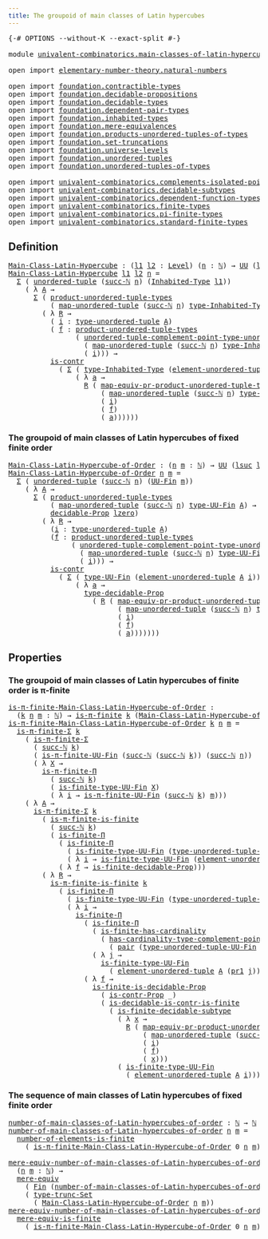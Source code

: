 ```yaml
---
title: The groupoid of main classes of Latin hypercubes
---
```


<pre class="Agda"><a id="74" class="Symbol">{-#</a> <a id="78" class="Keyword">OPTIONS</a> <a id="86" class="Pragma">--without-K</a> <a id="98" class="Pragma">--exact-split</a> <a id="112" class="Symbol">#-}</a>

<a id="117" class="Keyword">module</a> <a id="124" href="univalent-combinatorics.main-classes-of-latin-hypercubes.html" class="Module">univalent-combinatorics.main-classes-of-latin-hypercubes</a> <a id="181" class="Keyword">where</a>

<a id="188" class="Keyword">open</a> <a id="193" class="Keyword">import</a> <a id="200" href="elementary-number-theory.natural-numbers.html" class="Module">elementary-number-theory.natural-numbers</a>

<a id="242" class="Keyword">open</a> <a id="247" class="Keyword">import</a> <a id="254" href="foundation.contractible-types.html" class="Module">foundation.contractible-types</a>
<a id="284" class="Keyword">open</a> <a id="289" class="Keyword">import</a> <a id="296" href="foundation.decidable-propositions.html" class="Module">foundation.decidable-propositions</a>
<a id="330" class="Keyword">open</a> <a id="335" class="Keyword">import</a> <a id="342" href="foundation.decidable-types.html" class="Module">foundation.decidable-types</a>
<a id="369" class="Keyword">open</a> <a id="374" class="Keyword">import</a> <a id="381" href="foundation.dependent-pair-types.html" class="Module">foundation.dependent-pair-types</a>
<a id="413" class="Keyword">open</a> <a id="418" class="Keyword">import</a> <a id="425" href="foundation.inhabited-types.html" class="Module">foundation.inhabited-types</a>
<a id="452" class="Keyword">open</a> <a id="457" class="Keyword">import</a> <a id="464" href="foundation.mere-equivalences.html" class="Module">foundation.mere-equivalences</a>
<a id="493" class="Keyword">open</a> <a id="498" class="Keyword">import</a> <a id="505" href="foundation.products-unordered-tuples-of-types.html" class="Module">foundation.products-unordered-tuples-of-types</a>
<a id="551" class="Keyword">open</a> <a id="556" class="Keyword">import</a> <a id="563" href="foundation.set-truncations.html" class="Module">foundation.set-truncations</a>
<a id="590" class="Keyword">open</a> <a id="595" class="Keyword">import</a> <a id="602" href="foundation.universe-levels.html" class="Module">foundation.universe-levels</a>
<a id="629" class="Keyword">open</a> <a id="634" class="Keyword">import</a> <a id="641" href="foundation.unordered-tuples.html" class="Module">foundation.unordered-tuples</a>
<a id="669" class="Keyword">open</a> <a id="674" class="Keyword">import</a> <a id="681" href="foundation.unordered-tuples-of-types.html" class="Module">foundation.unordered-tuples-of-types</a>

<a id="719" class="Keyword">open</a> <a id="724" class="Keyword">import</a> <a id="731" href="univalent-combinatorics.complements-isolated-points.html" class="Module">univalent-combinatorics.complements-isolated-points</a>
<a id="783" class="Keyword">open</a> <a id="788" class="Keyword">import</a> <a id="795" href="univalent-combinatorics.decidable-subtypes.html" class="Module">univalent-combinatorics.decidable-subtypes</a>
<a id="838" class="Keyword">open</a> <a id="843" class="Keyword">import</a> <a id="850" href="univalent-combinatorics.dependent-function-types.html" class="Module">univalent-combinatorics.dependent-function-types</a>
<a id="899" class="Keyword">open</a> <a id="904" class="Keyword">import</a> <a id="911" href="univalent-combinatorics.finite-types.html" class="Module">univalent-combinatorics.finite-types</a>
<a id="948" class="Keyword">open</a> <a id="953" class="Keyword">import</a> <a id="960" href="univalent-combinatorics.pi-finite-types.html" class="Module">univalent-combinatorics.pi-finite-types</a>
<a id="1000" class="Keyword">open</a> <a id="1005" class="Keyword">import</a> <a id="1012" href="univalent-combinatorics.standard-finite-types.html" class="Module">univalent-combinatorics.standard-finite-types</a>
</pre>
## Definition

<pre class="Agda"><a id="Main-Class-Latin-Hypercube"></a><a id="1086" href="univalent-combinatorics.main-classes-of-latin-hypercubes.html#1086" class="Function">Main-Class-Latin-Hypercube</a> <a id="1113" class="Symbol">:</a> <a id="1115" class="Symbol">(</a><a id="1116" href="univalent-combinatorics.main-classes-of-latin-hypercubes.html#1116" class="Bound">l1</a> <a id="1119" href="univalent-combinatorics.main-classes-of-latin-hypercubes.html#1119" class="Bound">l2</a> <a id="1122" class="Symbol">:</a> <a id="1124" href="Agda.Primitive.html#597" class="Postulate">Level</a><a id="1129" class="Symbol">)</a> <a id="1131" class="Symbol">(</a><a id="1132" href="univalent-combinatorics.main-classes-of-latin-hypercubes.html#1132" class="Bound">n</a> <a id="1134" class="Symbol">:</a> <a id="1136" href="elementary-number-theory.natural-numbers.html#1444" class="Datatype">ℕ</a><a id="1137" class="Symbol">)</a> <a id="1139" class="Symbol">→</a> <a id="1141" href="foundation-core.universe-levels.html#222" class="Primitive">UU</a> <a id="1144" class="Symbol">(</a><a id="1145" href="Agda.Primitive.html#780" class="Primitive">lsuc</a> <a id="1150" href="univalent-combinatorics.main-classes-of-latin-hypercubes.html#1116" class="Bound">l1</a> <a id="1153" href="Agda.Primitive.html#810" class="Primitive Operator">⊔</a> <a id="1155" href="Agda.Primitive.html#780" class="Primitive">lsuc</a> <a id="1160" href="univalent-combinatorics.main-classes-of-latin-hypercubes.html#1119" class="Bound">l2</a><a id="1162" class="Symbol">)</a>
<a id="1164" href="univalent-combinatorics.main-classes-of-latin-hypercubes.html#1086" class="Function">Main-Class-Latin-Hypercube</a> <a id="1191" href="univalent-combinatorics.main-classes-of-latin-hypercubes.html#1191" class="Bound">l1</a> <a id="1194" href="univalent-combinatorics.main-classes-of-latin-hypercubes.html#1194" class="Bound">l2</a> <a id="1197" href="univalent-combinatorics.main-classes-of-latin-hypercubes.html#1197" class="Bound">n</a> <a id="1199" class="Symbol">=</a>
  <a id="1203" href="foundation-core.dependent-pair-types.html#502" class="Record">Σ</a> <a id="1205" class="Symbol">(</a> <a id="1207" href="foundation.unordered-tuples.html#1180" class="Function">unordered-tuple</a> <a id="1223" class="Symbol">(</a><a id="1224" href="elementary-number-theory.natural-numbers.html#1478" class="InductiveConstructor">succ-ℕ</a> <a id="1231" href="univalent-combinatorics.main-classes-of-latin-hypercubes.html#1197" class="Bound">n</a><a id="1232" class="Symbol">)</a> <a id="1234" class="Symbol">(</a><a id="1235" href="foundation.inhabited-types.html#379" class="Function">Inhabited-Type</a> <a id="1250" href="univalent-combinatorics.main-classes-of-latin-hypercubes.html#1191" class="Bound">l1</a><a id="1252" class="Symbol">))</a>
    <a id="1259" class="Symbol">(</a> <a id="1261" class="Symbol">λ</a> <a id="1263" href="univalent-combinatorics.main-classes-of-latin-hypercubes.html#1263" class="Bound">A</a> <a id="1265" class="Symbol">→</a>
      <a id="1273" href="foundation-core.dependent-pair-types.html#502" class="Record">Σ</a> <a id="1275" class="Symbol">(</a> <a id="1277" href="foundation.products-unordered-tuples-of-types.html#1258" class="Function">product-unordered-tuple-types</a>
          <a id="1317" class="Symbol">(</a> <a id="1319" href="foundation.unordered-tuples.html#5708" class="Function">map-unordered-tuple</a> <a id="1339" class="Symbol">(</a><a id="1340" href="elementary-number-theory.natural-numbers.html#1478" class="InductiveConstructor">succ-ℕ</a> <a id="1347" href="univalent-combinatorics.main-classes-of-latin-hypercubes.html#1197" class="Bound">n</a><a id="1348" class="Symbol">)</a> <a id="1350" href="foundation.inhabited-types.html#524" class="Function">type-Inhabited-Type</a> <a id="1370" href="univalent-combinatorics.main-classes-of-latin-hypercubes.html#1263" class="Bound">A</a><a id="1371" class="Symbol">)</a> <a id="1373" class="Symbol">→</a> <a id="1375" href="foundation-core.universe-levels.html#222" class="Primitive">UU</a> <a id="1378" href="univalent-combinatorics.main-classes-of-latin-hypercubes.html#1194" class="Bound">l2</a><a id="1380" class="Symbol">)</a>
        <a id="1390" class="Symbol">(</a> <a id="1392" class="Symbol">λ</a> <a id="1394" href="univalent-combinatorics.main-classes-of-latin-hypercubes.html#1394" class="Bound">R</a> <a id="1396" class="Symbol">→</a>
          <a id="1408" class="Symbol">(</a> <a id="1410" href="univalent-combinatorics.main-classes-of-latin-hypercubes.html#1410" class="Bound">i</a> <a id="1412" class="Symbol">:</a> <a id="1414" href="foundation.unordered-tuples.html#1474" class="Function">type-unordered-tuple</a> <a id="1435" href="univalent-combinatorics.main-classes-of-latin-hypercubes.html#1263" class="Bound">A</a><a id="1436" class="Symbol">)</a>
          <a id="1448" class="Symbol">(</a> <a id="1450" href="univalent-combinatorics.main-classes-of-latin-hypercubes.html#1450" class="Bound">f</a> <a id="1452" class="Symbol">:</a> <a id="1454" href="foundation.products-unordered-tuples-of-types.html#1258" class="Function">product-unordered-tuple-types</a>
                <a id="1500" class="Symbol">(</a> <a id="1502" href="foundation.unordered-tuples.html#2981" class="Function">unordered-tuple-complement-point-type-unordered-tuple</a>
                  <a id="1574" class="Symbol">(</a> <a id="1576" href="foundation.unordered-tuples.html#5708" class="Function">map-unordered-tuple</a> <a id="1596" class="Symbol">(</a><a id="1597" href="elementary-number-theory.natural-numbers.html#1478" class="InductiveConstructor">succ-ℕ</a> <a id="1604" href="univalent-combinatorics.main-classes-of-latin-hypercubes.html#1197" class="Bound">n</a><a id="1605" class="Symbol">)</a> <a id="1607" href="foundation.inhabited-types.html#524" class="Function">type-Inhabited-Type</a> <a id="1627" href="univalent-combinatorics.main-classes-of-latin-hypercubes.html#1263" class="Bound">A</a><a id="1628" class="Symbol">)</a>
                  <a id="1648" class="Symbol">(</a> <a id="1650" href="univalent-combinatorics.main-classes-of-latin-hypercubes.html#1410" class="Bound">i</a><a id="1651" class="Symbol">)))</a> <a id="1655" class="Symbol">→</a>
          <a id="1667" href="foundation-core.contractible-types.html#992" class="Function">is-contr</a>
            <a id="1688" class="Symbol">(</a> <a id="1690" href="foundation-core.dependent-pair-types.html#502" class="Record">Σ</a> <a id="1692" class="Symbol">(</a> <a id="1694" href="foundation.inhabited-types.html#524" class="Function">type-Inhabited-Type</a> <a id="1714" class="Symbol">(</a><a id="1715" href="foundation.unordered-tuples.html#2150" class="Function">element-unordered-tuple</a> <a id="1739" href="univalent-combinatorics.main-classes-of-latin-hypercubes.html#1263" class="Bound">A</a> <a id="1741" href="univalent-combinatorics.main-classes-of-latin-hypercubes.html#1410" class="Bound">i</a><a id="1742" class="Symbol">))</a>
                <a id="1761" class="Symbol">(</a> <a id="1763" class="Symbol">λ</a> <a id="1765" href="univalent-combinatorics.main-classes-of-latin-hypercubes.html#1765" class="Bound">a</a> <a id="1767" class="Symbol">→</a>
                  <a id="1787" href="univalent-combinatorics.main-classes-of-latin-hypercubes.html#1394" class="Bound">R</a> <a id="1789" class="Symbol">(</a> <a id="1791" href="foundation.products-unordered-tuples-of-types.html#2420" class="Function">map-equiv-pr-product-unordered-tuple-types</a>
                      <a id="1856" class="Symbol">(</a> <a id="1858" href="foundation.unordered-tuples.html#5708" class="Function">map-unordered-tuple</a> <a id="1878" class="Symbol">(</a><a id="1879" href="elementary-number-theory.natural-numbers.html#1478" class="InductiveConstructor">succ-ℕ</a> <a id="1886" href="univalent-combinatorics.main-classes-of-latin-hypercubes.html#1197" class="Bound">n</a><a id="1887" class="Symbol">)</a> <a id="1889" href="foundation.inhabited-types.html#524" class="Function">type-Inhabited-Type</a> <a id="1909" href="univalent-combinatorics.main-classes-of-latin-hypercubes.html#1263" class="Bound">A</a><a id="1910" class="Symbol">)</a>
                      <a id="1934" class="Symbol">(</a> <a id="1936" href="univalent-combinatorics.main-classes-of-latin-hypercubes.html#1410" class="Bound">i</a><a id="1937" class="Symbol">)</a>
                      <a id="1961" class="Symbol">(</a> <a id="1963" href="univalent-combinatorics.main-classes-of-latin-hypercubes.html#1450" class="Bound">f</a><a id="1964" class="Symbol">)</a>
                      <a id="1988" class="Symbol">(</a> <a id="1990" href="univalent-combinatorics.main-classes-of-latin-hypercubes.html#1765" class="Bound">a</a><a id="1991" class="Symbol">))))))</a>
</pre>
### The groupoid of main classes of Latin hypercubes of fixed finite order

<pre class="Agda"><a id="Main-Class-Latin-Hypercube-of-Order"></a><a id="2087" href="univalent-combinatorics.main-classes-of-latin-hypercubes.html#2087" class="Function">Main-Class-Latin-Hypercube-of-Order</a> <a id="2123" class="Symbol">:</a> <a id="2125" class="Symbol">(</a><a id="2126" href="univalent-combinatorics.main-classes-of-latin-hypercubes.html#2126" class="Bound">n</a> <a id="2128" href="univalent-combinatorics.main-classes-of-latin-hypercubes.html#2128" class="Bound">m</a> <a id="2130" class="Symbol">:</a> <a id="2132" href="elementary-number-theory.natural-numbers.html#1444" class="Datatype">ℕ</a><a id="2133" class="Symbol">)</a> <a id="2135" class="Symbol">→</a> <a id="2137" href="foundation-core.universe-levels.html#222" class="Primitive">UU</a> <a id="2140" class="Symbol">(</a><a id="2141" href="Agda.Primitive.html#780" class="Primitive">lsuc</a> <a id="2146" href="Agda.Primitive.html#764" class="Primitive">lzero</a><a id="2151" class="Symbol">)</a>
<a id="2153" href="univalent-combinatorics.main-classes-of-latin-hypercubes.html#2087" class="Function">Main-Class-Latin-Hypercube-of-Order</a> <a id="2189" href="univalent-combinatorics.main-classes-of-latin-hypercubes.html#2189" class="Bound">n</a> <a id="2191" href="univalent-combinatorics.main-classes-of-latin-hypercubes.html#2191" class="Bound">m</a> <a id="2193" class="Symbol">=</a>
  <a id="2197" href="foundation-core.dependent-pair-types.html#502" class="Record">Σ</a> <a id="2199" class="Symbol">(</a> <a id="2201" href="foundation.unordered-tuples.html#1180" class="Function">unordered-tuple</a> <a id="2217" class="Symbol">(</a><a id="2218" href="elementary-number-theory.natural-numbers.html#1478" class="InductiveConstructor">succ-ℕ</a> <a id="2225" href="univalent-combinatorics.main-classes-of-latin-hypercubes.html#2189" class="Bound">n</a><a id="2226" class="Symbol">)</a> <a id="2228" class="Symbol">(</a><a id="2229" href="univalent-combinatorics.finite-types.html#5614" class="Function">UU-Fin</a> <a id="2236" href="univalent-combinatorics.main-classes-of-latin-hypercubes.html#2191" class="Bound">m</a><a id="2237" class="Symbol">))</a>
    <a id="2244" class="Symbol">(</a> <a id="2246" class="Symbol">λ</a> <a id="2248" href="univalent-combinatorics.main-classes-of-latin-hypercubes.html#2248" class="Bound">A</a> <a id="2250" class="Symbol">→</a>
      <a id="2258" href="foundation-core.dependent-pair-types.html#502" class="Record">Σ</a> <a id="2260" class="Symbol">(</a> <a id="2262" href="foundation.products-unordered-tuples-of-types.html#1258" class="Function">product-unordered-tuple-types</a>
          <a id="2302" class="Symbol">(</a> <a id="2304" href="foundation.unordered-tuples.html#5708" class="Function">map-unordered-tuple</a> <a id="2324" class="Symbol">(</a><a id="2325" href="elementary-number-theory.natural-numbers.html#1478" class="InductiveConstructor">succ-ℕ</a> <a id="2332" href="univalent-combinatorics.main-classes-of-latin-hypercubes.html#2189" class="Bound">n</a><a id="2333" class="Symbol">)</a> <a id="2335" href="univalent-combinatorics.finite-types.html#5676" class="Function">type-UU-Fin</a> <a id="2347" href="univalent-combinatorics.main-classes-of-latin-hypercubes.html#2248" class="Bound">A</a><a id="2348" class="Symbol">)</a> <a id="2350" class="Symbol">→</a>
          <a id="2362" href="foundation.decidable-propositions.html#2018" class="Function">decidable-Prop</a> <a id="2377" href="Agda.Primitive.html#764" class="Primitive">lzero</a><a id="2382" class="Symbol">)</a>
        <a id="2392" class="Symbol">(</a> <a id="2394" class="Symbol">λ</a> <a id="2396" href="univalent-combinatorics.main-classes-of-latin-hypercubes.html#2396" class="Bound">R</a> <a id="2398" class="Symbol">→</a>
          <a id="2410" class="Symbol">(</a><a id="2411" href="univalent-combinatorics.main-classes-of-latin-hypercubes.html#2411" class="Bound">i</a> <a id="2413" class="Symbol">:</a> <a id="2415" href="foundation.unordered-tuples.html#1474" class="Function">type-unordered-tuple</a> <a id="2436" href="univalent-combinatorics.main-classes-of-latin-hypercubes.html#2248" class="Bound">A</a><a id="2437" class="Symbol">)</a>
          <a id="2449" class="Symbol">(</a><a id="2450" href="univalent-combinatorics.main-classes-of-latin-hypercubes.html#2450" class="Bound">f</a> <a id="2452" class="Symbol">:</a> <a id="2454" href="foundation.products-unordered-tuples-of-types.html#1258" class="Function">product-unordered-tuple-types</a>
               <a id="2499" class="Symbol">(</a> <a id="2501" href="foundation.unordered-tuples.html#2981" class="Function">unordered-tuple-complement-point-type-unordered-tuple</a>
                 <a id="2572" class="Symbol">(</a> <a id="2574" href="foundation.unordered-tuples.html#5708" class="Function">map-unordered-tuple</a> <a id="2594" class="Symbol">(</a><a id="2595" href="elementary-number-theory.natural-numbers.html#1478" class="InductiveConstructor">succ-ℕ</a> <a id="2602" href="univalent-combinatorics.main-classes-of-latin-hypercubes.html#2189" class="Bound">n</a><a id="2603" class="Symbol">)</a> <a id="2605" href="univalent-combinatorics.finite-types.html#5676" class="Function">type-UU-Fin</a> <a id="2617" href="univalent-combinatorics.main-classes-of-latin-hypercubes.html#2248" class="Bound">A</a><a id="2618" class="Symbol">)</a>
                 <a id="2637" class="Symbol">(</a> <a id="2639" href="univalent-combinatorics.main-classes-of-latin-hypercubes.html#2411" class="Bound">i</a><a id="2640" class="Symbol">)))</a> <a id="2644" class="Symbol">→</a>
          <a id="2656" href="foundation-core.contractible-types.html#992" class="Function">is-contr</a>
            <a id="2677" class="Symbol">(</a> <a id="2679" href="foundation-core.dependent-pair-types.html#502" class="Record">Σ</a> <a id="2681" class="Symbol">(</a> <a id="2683" href="univalent-combinatorics.finite-types.html#5676" class="Function">type-UU-Fin</a> <a id="2695" class="Symbol">(</a><a id="2696" href="foundation.unordered-tuples.html#2150" class="Function">element-unordered-tuple</a> <a id="2720" href="univalent-combinatorics.main-classes-of-latin-hypercubes.html#2248" class="Bound">A</a> <a id="2722" href="univalent-combinatorics.main-classes-of-latin-hypercubes.html#2411" class="Bound">i</a><a id="2723" class="Symbol">))</a>
                <a id="2742" class="Symbol">(</a> <a id="2744" class="Symbol">λ</a> <a id="2746" href="univalent-combinatorics.main-classes-of-latin-hypercubes.html#2746" class="Bound">a</a> <a id="2748" class="Symbol">→</a>
                  <a id="2768" href="foundation.decidable-propositions.html#2276" class="Function">type-decidable-Prop</a>
                    <a id="2808" class="Symbol">(</a> <a id="2810" href="univalent-combinatorics.main-classes-of-latin-hypercubes.html#2396" class="Bound">R</a> <a id="2812" class="Symbol">(</a> <a id="2814" href="foundation.products-unordered-tuples-of-types.html#2420" class="Function">map-equiv-pr-product-unordered-tuple-types</a>
                          <a id="2883" class="Symbol">(</a> <a id="2885" href="foundation.unordered-tuples.html#5708" class="Function">map-unordered-tuple</a> <a id="2905" class="Symbol">(</a><a id="2906" href="elementary-number-theory.natural-numbers.html#1478" class="InductiveConstructor">succ-ℕ</a> <a id="2913" href="univalent-combinatorics.main-classes-of-latin-hypercubes.html#2189" class="Bound">n</a><a id="2914" class="Symbol">)</a> <a id="2916" href="univalent-combinatorics.finite-types.html#5676" class="Function">type-UU-Fin</a> <a id="2928" href="univalent-combinatorics.main-classes-of-latin-hypercubes.html#2248" class="Bound">A</a><a id="2929" class="Symbol">)</a>
                          <a id="2957" class="Symbol">(</a> <a id="2959" href="univalent-combinatorics.main-classes-of-latin-hypercubes.html#2411" class="Bound">i</a><a id="2960" class="Symbol">)</a>
                          <a id="2988" class="Symbol">(</a> <a id="2990" href="univalent-combinatorics.main-classes-of-latin-hypercubes.html#2450" class="Bound">f</a><a id="2991" class="Symbol">)</a>
                          <a id="3019" class="Symbol">(</a> <a id="3021" href="univalent-combinatorics.main-classes-of-latin-hypercubes.html#2746" class="Bound">a</a><a id="3022" class="Symbol">)))))))</a>
</pre>
## Properties

### The groupoid of main classes of Latin hypercubes of finite order is π-finite

<pre class="Agda"><a id="is-π-finite-Main-Class-Latin-Hypercube-of-Order"></a><a id="3140" href="univalent-combinatorics.main-classes-of-latin-hypercubes.html#3140" class="Function">is-π-finite-Main-Class-Latin-Hypercube-of-Order</a> <a id="3188" class="Symbol">:</a>
  <a id="3192" class="Symbol">(</a><a id="3193" href="univalent-combinatorics.main-classes-of-latin-hypercubes.html#3193" class="Bound">k</a> <a id="3195" href="univalent-combinatorics.main-classes-of-latin-hypercubes.html#3195" class="Bound">n</a> <a id="3197" href="univalent-combinatorics.main-classes-of-latin-hypercubes.html#3197" class="Bound">m</a> <a id="3199" class="Symbol">:</a> <a id="3201" href="elementary-number-theory.natural-numbers.html#1444" class="Datatype">ℕ</a><a id="3202" class="Symbol">)</a> <a id="3204" class="Symbol">→</a> <a id="3206" href="univalent-combinatorics.pi-finite-types.html#8749" class="Function">is-π-finite</a> <a id="3218" href="univalent-combinatorics.main-classes-of-latin-hypercubes.html#3193" class="Bound">k</a> <a id="3220" class="Symbol">(</a><a id="3221" href="univalent-combinatorics.main-classes-of-latin-hypercubes.html#2087" class="Function">Main-Class-Latin-Hypercube-of-Order</a> <a id="3257" href="univalent-combinatorics.main-classes-of-latin-hypercubes.html#3195" class="Bound">n</a> <a id="3259" href="univalent-combinatorics.main-classes-of-latin-hypercubes.html#3197" class="Bound">m</a><a id="3260" class="Symbol">)</a>
<a id="3262" href="univalent-combinatorics.main-classes-of-latin-hypercubes.html#3140" class="Function">is-π-finite-Main-Class-Latin-Hypercube-of-Order</a> <a id="3310" href="univalent-combinatorics.main-classes-of-latin-hypercubes.html#3310" class="Bound">k</a> <a id="3312" href="univalent-combinatorics.main-classes-of-latin-hypercubes.html#3312" class="Bound">n</a> <a id="3314" href="univalent-combinatorics.main-classes-of-latin-hypercubes.html#3314" class="Bound">m</a> <a id="3316" class="Symbol">=</a>
  <a id="3320" href="univalent-combinatorics.pi-finite-types.html#34796" class="Function">is-π-finite-Σ</a> <a id="3334" href="univalent-combinatorics.main-classes-of-latin-hypercubes.html#3310" class="Bound">k</a>
    <a id="3340" class="Symbol">(</a> <a id="3342" href="univalent-combinatorics.pi-finite-types.html#34796" class="Function">is-π-finite-Σ</a>
      <a id="3362" class="Symbol">(</a> <a id="3364" href="elementary-number-theory.natural-numbers.html#1478" class="InductiveConstructor">succ-ℕ</a> <a id="3371" href="univalent-combinatorics.main-classes-of-latin-hypercubes.html#3310" class="Bound">k</a><a id="3372" class="Symbol">)</a>
      <a id="3380" class="Symbol">(</a> <a id="3382" href="univalent-combinatorics.pi-finite-types.html#15325" class="Function">is-π-finite-UU-Fin</a> <a id="3401" class="Symbol">(</a><a id="3402" href="elementary-number-theory.natural-numbers.html#1478" class="InductiveConstructor">succ-ℕ</a> <a id="3409" class="Symbol">(</a><a id="3410" href="elementary-number-theory.natural-numbers.html#1478" class="InductiveConstructor">succ-ℕ</a> <a id="3417" href="univalent-combinatorics.main-classes-of-latin-hypercubes.html#3310" class="Bound">k</a><a id="3418" class="Symbol">))</a> <a id="3421" class="Symbol">(</a><a id="3422" href="elementary-number-theory.natural-numbers.html#1478" class="InductiveConstructor">succ-ℕ</a> <a id="3429" href="univalent-combinatorics.main-classes-of-latin-hypercubes.html#3312" class="Bound">n</a><a id="3430" class="Symbol">))</a>
      <a id="3439" class="Symbol">(</a> <a id="3441" class="Symbol">λ</a> <a id="3443" href="univalent-combinatorics.main-classes-of-latin-hypercubes.html#3443" class="Bound">X</a> <a id="3445" class="Symbol">→</a>
        <a id="3455" href="univalent-combinatorics.pi-finite-types.html#20386" class="Function">is-π-finite-Π</a>
          <a id="3479" class="Symbol">(</a> <a id="3481" href="elementary-number-theory.natural-numbers.html#1478" class="InductiveConstructor">succ-ℕ</a> <a id="3488" href="univalent-combinatorics.main-classes-of-latin-hypercubes.html#3310" class="Bound">k</a><a id="3489" class="Symbol">)</a>
          <a id="3501" class="Symbol">(</a> <a id="3503" href="univalent-combinatorics.finite-types.html#11318" class="Function">is-finite-type-UU-Fin</a> <a id="3525" href="univalent-combinatorics.main-classes-of-latin-hypercubes.html#3443" class="Bound">X</a><a id="3526" class="Symbol">)</a>
          <a id="3538" class="Symbol">(</a> <a id="3540" class="Symbol">λ</a> <a id="3542" href="univalent-combinatorics.main-classes-of-latin-hypercubes.html#3542" class="Bound">i</a> <a id="3544" class="Symbol">→</a> <a id="3546" href="univalent-combinatorics.pi-finite-types.html#15325" class="Function">is-π-finite-UU-Fin</a> <a id="3565" class="Symbol">(</a><a id="3566" href="elementary-number-theory.natural-numbers.html#1478" class="InductiveConstructor">succ-ℕ</a> <a id="3573" href="univalent-combinatorics.main-classes-of-latin-hypercubes.html#3310" class="Bound">k</a><a id="3574" class="Symbol">)</a> <a id="3576" href="univalent-combinatorics.main-classes-of-latin-hypercubes.html#3314" class="Bound">m</a><a id="3577" class="Symbol">)))</a>
    <a id="3585" class="Symbol">(</a> <a id="3587" class="Symbol">λ</a> <a id="3589" href="univalent-combinatorics.main-classes-of-latin-hypercubes.html#3589" class="Bound">A</a> <a id="3591" class="Symbol">→</a>
      <a id="3599" href="univalent-combinatorics.pi-finite-types.html#34796" class="Function">is-π-finite-Σ</a> <a id="3613" href="univalent-combinatorics.main-classes-of-latin-hypercubes.html#3310" class="Bound">k</a>
        <a id="3623" class="Symbol">(</a> <a id="3625" href="univalent-combinatorics.pi-finite-types.html#14748" class="Function">is-π-finite-is-finite</a>
          <a id="3657" class="Symbol">(</a> <a id="3659" href="elementary-number-theory.natural-numbers.html#1478" class="InductiveConstructor">succ-ℕ</a> <a id="3666" href="univalent-combinatorics.main-classes-of-latin-hypercubes.html#3310" class="Bound">k</a><a id="3667" class="Symbol">)</a>
          <a id="3679" class="Symbol">(</a> <a id="3681" href="univalent-combinatorics.dependent-function-types.html#2694" class="Function">is-finite-Π</a>
            <a id="3705" class="Symbol">(</a> <a id="3707" href="univalent-combinatorics.dependent-function-types.html#2694" class="Function">is-finite-Π</a>
              <a id="3733" class="Symbol">(</a> <a id="3735" href="univalent-combinatorics.finite-types.html#11318" class="Function">is-finite-type-UU-Fin</a> <a id="3757" class="Symbol">(</a><a id="3758" href="foundation.unordered-tuples.html#1394" class="Function">type-unordered-tuple-UU-Fin</a> <a id="3786" href="univalent-combinatorics.main-classes-of-latin-hypercubes.html#3589" class="Bound">A</a><a id="3787" class="Symbol">))</a>
              <a id="3804" class="Symbol">(</a> <a id="3806" class="Symbol">λ</a> <a id="3808" href="univalent-combinatorics.main-classes-of-latin-hypercubes.html#3808" class="Bound">i</a> <a id="3810" class="Symbol">→</a> <a id="3812" href="univalent-combinatorics.finite-types.html#11318" class="Function">is-finite-type-UU-Fin</a> <a id="3834" class="Symbol">(</a><a id="3835" href="foundation.unordered-tuples.html#2150" class="Function">element-unordered-tuple</a> <a id="3859" href="univalent-combinatorics.main-classes-of-latin-hypercubes.html#3589" class="Bound">A</a> <a id="3861" href="univalent-combinatorics.main-classes-of-latin-hypercubes.html#3808" class="Bound">i</a><a id="3862" class="Symbol">)))</a>
            <a id="3878" class="Symbol">(</a> <a id="3880" class="Symbol">λ</a> <a id="3882" href="univalent-combinatorics.main-classes-of-latin-hypercubes.html#3882" class="Bound">f</a> <a id="3884" class="Symbol">→</a> <a id="3886" href="univalent-combinatorics.finite-types.html#10479" class="Function">is-finite-decidable-Prop</a><a id="3910" class="Symbol">)))</a>
        <a id="3922" class="Symbol">(</a> <a id="3924" class="Symbol">λ</a> <a id="3926" href="univalent-combinatorics.main-classes-of-latin-hypercubes.html#3926" class="Bound">R</a> <a id="3928" class="Symbol">→</a>
          <a id="3940" href="univalent-combinatorics.pi-finite-types.html#14748" class="Function">is-π-finite-is-finite</a> <a id="3962" href="univalent-combinatorics.main-classes-of-latin-hypercubes.html#3310" class="Bound">k</a>
            <a id="3976" class="Symbol">(</a> <a id="3978" href="univalent-combinatorics.dependent-function-types.html#2694" class="Function">is-finite-Π</a>
              <a id="4004" class="Symbol">(</a> <a id="4006" href="univalent-combinatorics.finite-types.html#11318" class="Function">is-finite-type-UU-Fin</a> <a id="4028" class="Symbol">(</a><a id="4029" href="foundation.unordered-tuples.html#1394" class="Function">type-unordered-tuple-UU-Fin</a> <a id="4057" href="univalent-combinatorics.main-classes-of-latin-hypercubes.html#3589" class="Bound">A</a><a id="4058" class="Symbol">))</a>
              <a id="4075" class="Symbol">(</a> <a id="4077" class="Symbol">λ</a> <a id="4079" href="univalent-combinatorics.main-classes-of-latin-hypercubes.html#4079" class="Bound">i</a> <a id="4081" class="Symbol">→</a>
                <a id="4099" href="univalent-combinatorics.dependent-function-types.html#2694" class="Function">is-finite-Π</a>
                  <a id="4129" class="Symbol">(</a> <a id="4131" href="univalent-combinatorics.dependent-function-types.html#2694" class="Function">is-finite-Π</a>
                    <a id="4163" class="Symbol">(</a> <a id="4165" href="univalent-combinatorics.finite-types.html#12874" class="Function">is-finite-has-cardinality</a>
                      <a id="4213" class="Symbol">(</a> <a id="4215" href="univalent-combinatorics.complements-isolated-points.html#4452" class="Function">has-cardinality-type-complement-point-UU-Fin</a>
                        <a id="4284" class="Symbol">(</a> <a id="4286" href="foundation-core.dependent-pair-types.html#575" class="InductiveConstructor">pair</a> <a id="4291" class="Symbol">(</a><a id="4292" href="foundation.unordered-tuples.html#1394" class="Function">type-unordered-tuple-UU-Fin</a> <a id="4320" href="univalent-combinatorics.main-classes-of-latin-hypercubes.html#3589" class="Bound">A</a><a id="4321" class="Symbol">)</a> <a id="4323" href="univalent-combinatorics.main-classes-of-latin-hypercubes.html#4079" class="Bound">i</a><a id="4324" class="Symbol">)))</a>
                    <a id="4348" class="Symbol">(</a> <a id="4350" class="Symbol">λ</a> <a id="4352" href="univalent-combinatorics.main-classes-of-latin-hypercubes.html#4352" class="Bound">j</a> <a id="4354" class="Symbol">→</a>
                      <a id="4378" href="univalent-combinatorics.finite-types.html#11318" class="Function">is-finite-type-UU-Fin</a>
                        <a id="4424" class="Symbol">(</a> <a id="4426" href="foundation.unordered-tuples.html#2150" class="Function">element-unordered-tuple</a> <a id="4450" href="univalent-combinatorics.main-classes-of-latin-hypercubes.html#3589" class="Bound">A</a> <a id="4452" class="Symbol">(</a><a id="4453" href="foundation-core.dependent-pair-types.html#592" class="Field">pr1</a> <a id="4457" href="univalent-combinatorics.main-classes-of-latin-hypercubes.html#4352" class="Bound">j</a><a id="4458" class="Symbol">))))</a>
                  <a id="4481" class="Symbol">(</a> <a id="4483" class="Symbol">λ</a> <a id="4485" href="univalent-combinatorics.main-classes-of-latin-hypercubes.html#4485" class="Bound">f</a> <a id="4487" class="Symbol">→</a>
                    <a id="4509" href="univalent-combinatorics.finite-types.html#9285" class="Function">is-finite-is-decidable-Prop</a>
                      <a id="4559" class="Symbol">(</a> <a id="4561" href="foundation.contractible-types.html#1246" class="Function">is-contr-Prop</a> <a id="4575" class="Symbol">_)</a>
                      <a id="4600" class="Symbol">(</a> <a id="4602" href="univalent-combinatorics.finite-types.html#16667" class="Function">is-decidable-is-contr-is-finite</a>
                        <a id="4658" class="Symbol">(</a> <a id="4660" href="univalent-combinatorics.decidable-subtypes.html#867" class="Function">is-finite-decidable-subtype</a>
                          <a id="4714" class="Symbol">(</a> <a id="4716" class="Symbol">λ</a> <a id="4718" href="univalent-combinatorics.main-classes-of-latin-hypercubes.html#4718" class="Bound">x</a> <a id="4720" class="Symbol">→</a>
                            <a id="4750" href="univalent-combinatorics.main-classes-of-latin-hypercubes.html#3926" class="Bound">R</a> <a id="4752" class="Symbol">(</a> <a id="4754" href="foundation.products-unordered-tuples-of-types.html#2420" class="Function">map-equiv-pr-product-unordered-tuple-types</a>
                                <a id="4829" class="Symbol">(</a> <a id="4831" href="foundation.unordered-tuples.html#5708" class="Function">map-unordered-tuple</a> <a id="4851" class="Symbol">(</a><a id="4852" href="elementary-number-theory.natural-numbers.html#1478" class="InductiveConstructor">succ-ℕ</a> <a id="4859" href="univalent-combinatorics.main-classes-of-latin-hypercubes.html#3312" class="Bound">n</a><a id="4860" class="Symbol">)</a> <a id="4862" href="univalent-combinatorics.finite-types.html#5676" class="Function">type-UU-Fin</a> <a id="4874" href="univalent-combinatorics.main-classes-of-latin-hypercubes.html#3589" class="Bound">A</a><a id="4875" class="Symbol">)</a>
                                <a id="4909" class="Symbol">(</a> <a id="4911" href="univalent-combinatorics.main-classes-of-latin-hypercubes.html#4079" class="Bound">i</a><a id="4912" class="Symbol">)</a>
                                <a id="4946" class="Symbol">(</a> <a id="4948" href="univalent-combinatorics.main-classes-of-latin-hypercubes.html#4485" class="Bound">f</a><a id="4949" class="Symbol">)</a>
                                <a id="4983" class="Symbol">(</a> <a id="4985" href="univalent-combinatorics.main-classes-of-latin-hypercubes.html#4718" class="Bound">x</a><a id="4986" class="Symbol">)))</a>
                          <a id="5016" class="Symbol">(</a> <a id="5018" href="univalent-combinatorics.finite-types.html#11318" class="Function">is-finite-type-UU-Fin</a>
                            <a id="5068" class="Symbol">(</a> <a id="5070" href="foundation.unordered-tuples.html#2150" class="Function">element-unordered-tuple</a> <a id="5094" href="univalent-combinatorics.main-classes-of-latin-hypercubes.html#3589" class="Bound">A</a> <a id="5096" href="univalent-combinatorics.main-classes-of-latin-hypercubes.html#4079" class="Bound">i</a><a id="5097" class="Symbol">)))))))))</a>
</pre>
### The sequence of main classes of Latin hypercubes of fixed finite order

<pre class="Agda"><a id="number-of-main-classes-of-Latin-hypercubes-of-order"></a><a id="5196" href="univalent-combinatorics.main-classes-of-latin-hypercubes.html#5196" class="Function">number-of-main-classes-of-Latin-hypercubes-of-order</a> <a id="5248" class="Symbol">:</a> <a id="5250" href="elementary-number-theory.natural-numbers.html#1444" class="Datatype">ℕ</a> <a id="5252" class="Symbol">→</a> <a id="5254" href="elementary-number-theory.natural-numbers.html#1444" class="Datatype">ℕ</a> <a id="5256" class="Symbol">→</a> <a id="5258" href="elementary-number-theory.natural-numbers.html#1444" class="Datatype">ℕ</a>
<a id="5260" href="univalent-combinatorics.main-classes-of-latin-hypercubes.html#5196" class="Function">number-of-main-classes-of-Latin-hypercubes-of-order</a> <a id="5312" href="univalent-combinatorics.main-classes-of-latin-hypercubes.html#5312" class="Bound">n</a> <a id="5314" href="univalent-combinatorics.main-classes-of-latin-hypercubes.html#5314" class="Bound">m</a> <a id="5316" class="Symbol">=</a>
  <a id="5320" href="univalent-combinatorics.finite-types.html#13497" class="Function">number-of-elements-is-finite</a>
    <a id="5353" class="Symbol">(</a> <a id="5355" href="univalent-combinatorics.main-classes-of-latin-hypercubes.html#3140" class="Function">is-π-finite-Main-Class-Latin-Hypercube-of-Order</a> <a id="5403" class="Number">0</a> <a id="5405" href="univalent-combinatorics.main-classes-of-latin-hypercubes.html#5312" class="Bound">n</a> <a id="5407" href="univalent-combinatorics.main-classes-of-latin-hypercubes.html#5314" class="Bound">m</a><a id="5408" class="Symbol">)</a>

<a id="mere-equiv-number-of-main-classes-of-Latin-hypercubes-of-order"></a><a id="5411" href="univalent-combinatorics.main-classes-of-latin-hypercubes.html#5411" class="Function">mere-equiv-number-of-main-classes-of-Latin-hypercubes-of-order</a> <a id="5474" class="Symbol">:</a>
  <a id="5478" class="Symbol">(</a><a id="5479" href="univalent-combinatorics.main-classes-of-latin-hypercubes.html#5479" class="Bound">n</a> <a id="5481" href="univalent-combinatorics.main-classes-of-latin-hypercubes.html#5481" class="Bound">m</a> <a id="5483" class="Symbol">:</a> <a id="5485" href="elementary-number-theory.natural-numbers.html#1444" class="Datatype">ℕ</a><a id="5486" class="Symbol">)</a> <a id="5488" class="Symbol">→</a>
  <a id="5492" href="foundation.mere-equivalences.html#1406" class="Function">mere-equiv</a>
    <a id="5507" class="Symbol">(</a> <a id="5509" href="univalent-combinatorics.standard-finite-types.html#2149" class="Function">Fin</a> <a id="5513" class="Symbol">(</a><a id="5514" href="univalent-combinatorics.main-classes-of-latin-hypercubes.html#5196" class="Function">number-of-main-classes-of-Latin-hypercubes-of-order</a> <a id="5566" href="univalent-combinatorics.main-classes-of-latin-hypercubes.html#5479" class="Bound">n</a> <a id="5568" href="univalent-combinatorics.main-classes-of-latin-hypercubes.html#5481" class="Bound">m</a><a id="5569" class="Symbol">))</a>
    <a id="5576" class="Symbol">(</a> <a id="5578" href="foundation.set-truncations.html#3498" class="Postulate">type-trunc-Set</a>
      <a id="5599" class="Symbol">(</a> <a id="5601" href="univalent-combinatorics.main-classes-of-latin-hypercubes.html#2087" class="Function">Main-Class-Latin-Hypercube-of-Order</a> <a id="5637" href="univalent-combinatorics.main-classes-of-latin-hypercubes.html#5479" class="Bound">n</a> <a id="5639" href="univalent-combinatorics.main-classes-of-latin-hypercubes.html#5481" class="Bound">m</a><a id="5640" class="Symbol">))</a>
<a id="5643" href="univalent-combinatorics.main-classes-of-latin-hypercubes.html#5411" class="Function">mere-equiv-number-of-main-classes-of-Latin-hypercubes-of-order</a> <a id="5706" href="univalent-combinatorics.main-classes-of-latin-hypercubes.html#5706" class="Bound">n</a> <a id="5708" href="univalent-combinatorics.main-classes-of-latin-hypercubes.html#5708" class="Bound">m</a> <a id="5710" class="Symbol">=</a>
  <a id="5714" href="univalent-combinatorics.finite-types.html#13674" class="Function">mere-equiv-is-finite</a>
    <a id="5739" class="Symbol">(</a> <a id="5741" href="univalent-combinatorics.main-classes-of-latin-hypercubes.html#3140" class="Function">is-π-finite-Main-Class-Latin-Hypercube-of-Order</a> <a id="5789" class="Number">0</a> <a id="5791" href="univalent-combinatorics.main-classes-of-latin-hypercubes.html#5706" class="Bound">n</a> <a id="5793" href="univalent-combinatorics.main-classes-of-latin-hypercubes.html#5708" class="Bound">m</a><a id="5794" class="Symbol">)</a>
</pre>